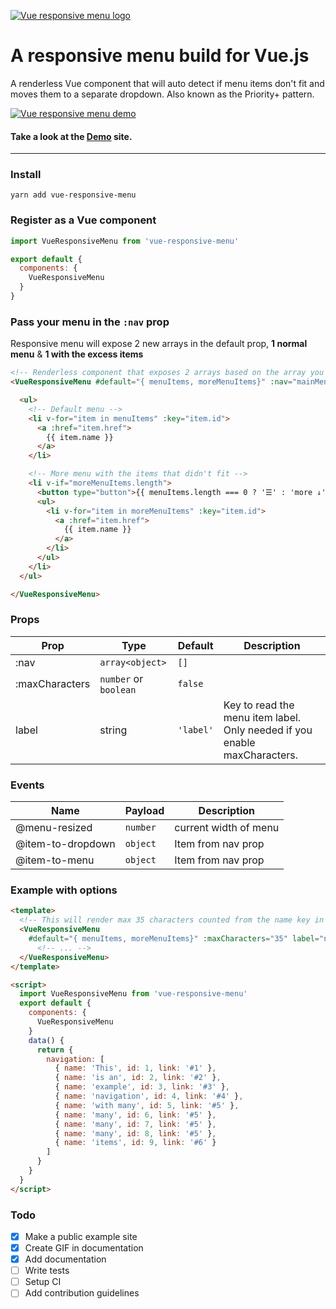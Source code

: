 [![Vue responsive menu logo](https://vue-responsive-menu.netlify.com/favicons/apple-touch-icon-152x152.png)](https://vue-responsive-menu.netlify.com/)
# A responsive menu build for Vue.js

A renderless Vue component that will auto detect if menu items don't fit and moves them to a separate dropdown. Also known as the Priority+ pattern.

[![Vue responsive menu demo](https://vue-responsive-menu.netlify.com/demo.gif)](https://vue-responsive-menu.netlify.com/)


#### Take a look at the **[Demo](https://vue-responsive-menu.netlify.com/)** site.

----------

### Install
`yarn add vue-responsive-menu`

### Register as a Vue component
```javascript
import VueResponsiveMenu from 'vue-responsive-menu'

export default {
  components: {
    VueResponsiveMenu
  }
}
```

### Pass your menu in the `:nav` prop
Responsive menu will expose 2 new arrays in the default prop, **1 normal menu** & **1 with the excess items**

```html
<!-- Renderless component that exposes 2 arrays based on the array you pass in the nav prop. -->
<VueResponsiveMenu #default="{ menuItems, moreMenuItems}" :nav="mainMenu.items">

  <ul>
    <!-- Default menu -->
    <li v-for="item in menuItems" :key="item.id">
      <a :href="item.href">
        {{ item.name }}
      </a>
    </li>

    <!-- More menu with the items that didn't fit -->
    <li v-if="moreMenuItems.length">
      <button type="button">{{ menuItems.length === 0 ? '☰' : 'more ↓' }}</button>
      <ul>
        <li v-for="item in moreMenuItems" :key="item.id">
          <a :href="item.href">
            {{ item.name }}
          </a>
        </li>
      </ul>
    </li>
  </ul>

</VueResponsiveMenu>
```

### Props
| Prop | Type | Default | Description |
| --- | --- | --- | --- |
| :nav | `array<object>` | `[]`
| :maxCharacters | `number` or `boolean` | `false`
| label | string | `'label'` | Key to read the menu item label. Only needed if you enable maxCharacters.


### Events
| Name | Payload | Description |
| --- | --- | --- |
| @menu-resized | `number` | current width of menu
| @item-to-dropdown | `object` | Item from nav prop
| @item-to-menu | `object` | Item from nav prop
                                                 

### Example with options

```html
<template>
  <!-- This will render max 35 characters counted from the name key in the nav array. In this case the first 5 menu items -->
  <VueResponsiveMenu
    #default="{ menuItems, moreMenuItems}" :maxCharacters="35" label="name" :nav="mainMenu.items">
      <!-- ... -->
  </VueResponsiveMenu>
</template>

<script>
  import VueResponsiveMenu from 'vue-responsive-menu'
  export default {
    components: {
      VueResponsiveMenu
    }
    data() {
      return {
        navigation: [
          { name: 'This', id: 1, link: '#1' },
          { name: 'is an', id: 2, link: '#2' },
          { name: 'example', id: 3, link: '#3' },
          { name: 'navigation', id: 4, link: '#4' },
          { name: 'with many', id: 5, link: '#5' },
          { name: 'many', id: 6, link: '#5' },
          { name: 'many', id: 7, link: '#5' },
          { name: 'many', id: 8, link: '#5' },
          { name: 'items', id: 9, link: '#6' }
        ]
      }
    }
  }
</script>
```

### Todo

- [x] Make a public example site
- [x] Create GIF in documentation
- [x] Add documentation
- [ ] Write tests
- [ ] Setup CI
- [ ] Add contribution guidelines

